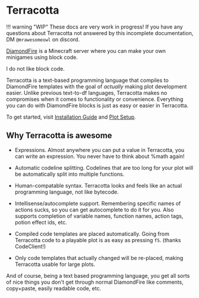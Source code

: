 # Terracotta


!!! warning "WIP"
    These docs are very work in progress! If you have any questions about Terracotta not answered by this incomplete documentation, DM `@mrawesomeowl` on discord.

[DiamondFire](https://www.mcdiamondfire.com) is a Minecraft server where you can make your own minigames using block code.

I do not like block code.

Terracotta is a text-based programming language that compiles to DiamondFire templates with the goal of *actually* making plot development easier. Unlike previous text-to-df languages, Terracotta makes no compromises when it comes to functionality or convenience. Everything you can do with DiamondFire blocks is just as easy or easier in Terracotta.

To get started, visit [Installation Guide]() and [Plot Setup](getting_started/plot_setup.md).

## Why Terracotta is awesome

- Expressions. Almost anywhere you can put a value in Terracotta, you can write an expression. You never have to think about %math again!

- Automatic codeline splitting. Codelines that are too long for your plot will be automatically split into 
multiple functions.

- Human-compatable syntax. Terracotta looks and feels like an actual programming language, not like bytecode.

- Intellisense/autocomplete support. Remembering specific names of actions sucks, so you can get autocomplete to do it for you. Also supports completion of variable names, function names, action tags, potion effect ids, etc.

- Compiled code templates are placed automatically. Going from Terracotta code to a playable plot is as easy as pressing `f5`. (thanks CodeClient!)

- Only code templates that actually changed will be re-placed, making Terracotta usable for large plots.

And of course, being a text based programming language, you get all sorts of nice things you don't get through normal DiamondFire like comments, copy+paste, easily readable code, etc.